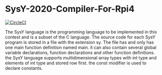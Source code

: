 # SysY-2020-Compiler-For-Rpi4
[![CircleCI](https://circleci.com/gh/0x238e/SysY-2020-Compiler-For-Rpi4.svg?style=svg)](https://gitlab.eduxiji.net/0x238e/sysy-2020-compiler/)

The SysY language is the programming language to be implemented in this contest and is a subset of the C language. The source code for each SysY program is stored in a file with the extension sy. The file has and only has one main function definition named main. it can also contain several global variable declarations, function declarations and other function definitions. the SysY language supports multidimensional array types with int type and elements of int type and stored row first. the const modifier is used to declare constants.
